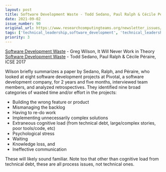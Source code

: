 ```yaml
---
layout: post
title: Software Development Waste - Todd Sedano, Paul Ralph & Cécile Péraire, ICSE 2017
date: 2021-09-02
issue_number: 90
original_url: https://www.researchcomputingteams.org/newsletter_issues/0090
tags: ['technical_leadership,software_development', 'technical_leadership,other']
priority: 3
---
```


<!-- markdownlint-disable MD033 -->
<!-- markdownlint-disable MD041 -->
<!-- markdownlint-disable MD049 -->

[Software Development Waste](https://neverworkintheory.org/2021/08/29/software-development-waste.html) - Greg Wilson, It Will Never Work in Theory
[Software Development Waste](https://ieeexplore.ieee.org/document/7985656) - Todd Sedano, Paul Ralph & Cécile Péraire, ICSE 2017

Wilson briefly summarizes a paper by Sedano, Ralph, and Péraire, who looked at eight software development projects at Pivotal, a software development company, for 2 years and five months, interviewed team members, and analyzed retrospectives. They identified nine broad categories of wasted time and/or effort in the projects:

- Building the wrong feature or product
- Mismanaging the backlog
- Having to re-do work
- Implementing unnecessarily complex solutions
- Extraneous cognitive load (from technical debt, large/complex stories, poor tools/code, etc)
- Psychological stress
- Waiting
- Knowledge loss, and
- Ineffective communication

These will likely sound familiar.  Note too that other than cognitive load from technical debt, these are all process issues, not technical ones.

